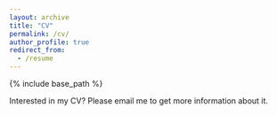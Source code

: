```yaml
---
layout: archive
title: "CV"
permalink: /cv/
author_profile: true
redirect_from:
  - /resume
---
```


{% include base_path %}

Interested in my CV? Please email me to get more information about it.